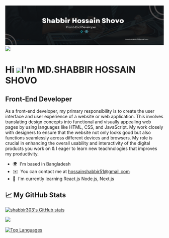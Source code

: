 ![The San Juan Mountains are beautiful!](https://github.com/shabbir303/bistro-boss-restruant-client/blob/main/src/assets/Black%20Minimal%20Business%20Personal%20Profile%20Linkedin%20Banner.png)
<a href="https://www.github.com/shabbir303" target="_blank" rel="noreferrer"><img
src="https://img.shields.io/github/followers/shabbir303?logo=github&style=for-the-badge&color=10b981&labelColor=1c1917" /></a>

Hi ![](https://user-images.githubusercontent.com/18350557/176309783-0785949b-9127-417c-8b55-ab5a4333674e.gif)I'm MD.SHABBIR HOSSAIN SHOVO
================================================================================================================================================

Front-End Developer
-------------------

As a front-end developer, my primary responsibility is to create the user interface and user experience of a website or web application. This involves translating design concepts into functional and visually appealing web pages by using languages like HTML, CSS, and JavaScript. My work closely with designers to ensure that the website not only looks good but also functions seamlessly across different devices and browsers. My role is crucial in enhancing the overall usability and interactivity of the digital products you work on & I eager to learn new teachnologies that improves my productivity.

* 🌍  I'm based in Bangladesh
* ✉️  You can contact me at [hossainshabbir51@gmail.com](mailto:hossainshabbir51@gmail.com)
* 🧠  I'm currently learning React.js Node.js, Next.js


## :chart_with_upwards_trend: My GitHub Stats

<a href="http://www.github.com/shabbir303"><img src="https://github-readme-stats.vercel.app/api?username=shabbir303&show_icons=true&hide=&count_private=true&title_color=0891b2&text_color=ffffff&icon_color=10b981&bg_color=1c1917&hide_border=true&show_icons=true" alt="shabbir303's GitHub stats" /></a>

<a href="http://www.github.com/shabbir303"><img src="https://github-readme-streak-stats.herokuapp.com/?user=shabbir303&stroke=ffffff&background=1c1917&ring=0891b2&fire=0891b2&currStreakNum=ffffff&currStreakLabel=0891b2&sideNums=ffffff&sideLabels=ffffff&dates=ffffff&hide_border=true" /></a>

<a href="https://github.com/shabbir303" align="left"><img src="https://github-readme-stats.vercel.app/api/top-langs/?username=shabbir303&langs_count=10&title_color=0891b2&text_color=ffffff&icon_color=10b981&bg_color=1c1917&hide_border=true&locale=en&custom_title=Top%20%Languages" alt="Top Languages" /></a>

